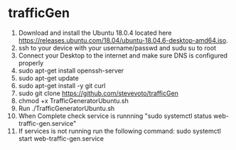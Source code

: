 # trafficGen
1. Download and install the Ubuntu 18.0.4 located here https://releases.ubuntu.com/18.04/ubuntu-18.04.6-desktop-amd64.iso.  
2. ssh to your device with your username/passwd and sudu su to root
3. Connect your Desktop to the internet and make sure DNS is configured properly
4. sudo apt-get install openssh-server
5. sudo apt-get update
6. sudo apt-get install -y git curl
7. sudo git clone https://github.com/stevevoto/trafficGen
8. chmod +x TrafficGeneratorUbuntu.sh 
9. Run ./TrafficGeneratorUbuntu.sh
10. When Complete check service is runnning "sudo systemctl status web-traffic-gen.service"
11. If services is not running run the following command: sudo systemctl start web-traffic-gen.service

